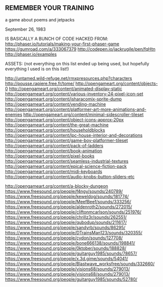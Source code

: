 REMEMBER YOUR TRAINING
-----------------------------------

a game about poems and jetpacks

September 26, 1983

IS BASICALLY A BUNCH OF CODE HACKED FROM:
http://phaser.io/tutorials/making-your-first-phaser-game
https://gumroad.com/a/333067379
http://codepen.io/jackrugile/pen/fqHtn
http://phaser.io/examples



ASSETS:
(not everything on this list ended up being used, but hopefully everything I used is on this list!)
 
http://untamed.wild-refuge.net/rmxpresources.php?characters
http://pousse.rapiere.free.fr/tome/
http://opengameart.org/content/objects-0
http://opengameart.org/content/animated-display-static
http://opengameart.org/content/various-inventory-24-pixel-icon-set
http://opengameart.org/content/isharacomix-sprite-dump
http://opengameart.org/content/vending-machine
http://opengameart.org/content/platformer-art-more-animations-and-enemies
http://opengameart.org/content/minimal-sidescroller-tileset
http://opengameart.org/content/object-icons-approx-20px
http://opengameart.org/content/the-great-machine
http://opengameart.org/content/householdblocks
http://opengameart.org/content/lpc-house-interior-and-decorations
http://opengameart.org/content/game-boy-platformer-tileset
http://opengameart.org/content/pack-of-ladders
http://opengameart.org/content/book-animation
http://opengameart.org/content/pixel-books
http://opengameart.org/content/seamless-industrial-textures
http://opengameart.org/content/epical-science-fiction-pack
http://opengameart.org/content/midi-keyboards
http://opengameart.org/content/audio-knobs-button-sliders-etc

http://opengameart.org/content/a-blocky-dungeon
https://www.freesound.org/people/f4ngy/sounds/240789/
https://www.freesound.org/people/keweldog/sounds/181774/
https://www.freesound.org/people/MeefBeef/sounds/333256/
https://www.freesound.org/people/aldenroth2/sounds/272015/
https://www.freesound.org/people/cliftonmcarlson/sounds/251976/
https://www.freesound.org/people/chrillz3r/sounds/262551/
https://www.freesound.org/people/qubodup/sounds/211617/
https://www.freesound.org/people/sandyrb/sounds/86295/
https://www.freesound.org/people/DTrainsMan123/sounds/320355/
https://www.freesound.org/people/cydon/sounds/127708/
https://www.freesound.org/people/bone666138/sounds/198841/
https://www.freesound.org/people/0ktober/sounds/188828/
https://www.freesound.org/people/guitarguy1985/sounds/78657/
https://www.freesound.org/people/x.3d.gime/sounds/54041/
https://www.freesound.org/people/Blastwave_worksfree/sounds/332660/
https://www.freesound.org/people/visions68/sounds/279013/
https://www.freesound.org/people/visions68/sounds/279013/
https://www.freesound.org/people/guitarguy1985/sounds/52780/
